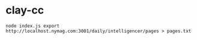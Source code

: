 # clay-cc

`node index.js export http://localhost.nymag.com:3001/daily/intelligencer/pages > pages.txt`

